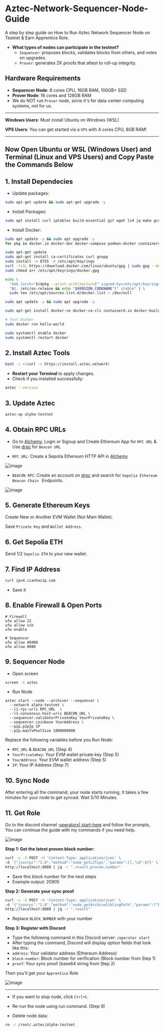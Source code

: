 # Aztec-Network-Sequencer-Node-Guide
A step by step guide on How to Run Aztec Network Sequencer Node on Testnet & Earn Apprentice Role.

* **What types of nodes can participate in the testnet?**
  * `Sequencer`: proposes blocks, validates blocks from others, and votes on upgrades.
  * `Prover`: generates ZK proofs that attest to roll-up integrity.

## Hardware Requirements
* **Sequencer Node**: 8 cores CPU, 16GB RAM, 100GB+ SSD
* **Prover Node**: 16 cores and 128GB RAM
* We do NOT run `Prover` node, sicne it's for data-center computing systems, not for us.

---

**Windows Users**: Must install Ubuntu on Windows (WSL)

**VPS Users**: You can get started via a `VPS` with 4 cores CPU, 8GB RAM!

---

## Now Open Ubuntu or WSL (Windows User) and Terminal (Linux and VPS Users) and Copy Paste the Commands Below

## 1. Install Dependecies
* Update packages:
```bash
sudo apt-get update && sudo apt-get upgrade -y
```

* Install Packages:
```bash
sudo apt install curl iptables build-essential git wget lz4 jq make gcc nano automake autoconf tmux htop nvme-cli libgbm1 pkg-config libssl-dev libleveldb-dev tar clang bsdmainutils ncdu unzip libleveldb-dev  -y
```

* Install Docker:
```bash
sudo apt update -y && sudo apt upgrade -y
for pkg in docker.io docker-doc docker-compose podman-docker containerd runc; do sudo apt-get remove $pkg; done

sudo apt-get update
sudo apt-get install ca-certificates curl gnupg
sudo install -m 0755 -d /etc/apt/keyrings
curl -fsSL https://download.docker.com/linux/ubuntu/gpg | sudo gpg --dearmor -o /etc/apt/keyrings/docker.gpg
sudo chmod a+r /etc/apt/keyrings/docker.gpg

echo \
  "deb [arch="$(dpkg --print-architecture)" signed-by=/etc/apt/keyrings/docker.gpg] https://download.docker.com/linux/ubuntu \
  "$(. /etc/os-release && echo "$VERSION_CODENAME")" stable" | \
  sudo tee /etc/apt/sources.list.d/docker.list > /dev/null

sudo apt update -y && sudo apt upgrade -y

sudo apt-get install docker-ce docker-ce-cli containerd.io docker-buildx-plugin docker-compose-plugin

# Test Docker
sudo docker run hello-world

sudo systemctl enable docker
sudo systemctl restart docker
```

## 2. Install Aztec Tools
```bash
bash -i <(curl -s https://install.aztec.network)
```
* **Restart your Terminal** to apply changes.
* Check if you installed successfully:
```bash
aztec --version
```

## 3. Update Aztec
```bash
aztec-up alpha-testnet
```

## 4. Obtain RPC URLs
* Go to [Alchemy](https://dashboard.alchemy.com/), Login or Signup and Create Ethereum App for `RPC URL` & Use [drpc](https://drpc.org/) for `Beacon URL`

* `RPC URL`: Create a Sepolia Ethereum HTTP API in [Alchemy](https://dashboard.alchemy.com/)

![image](photo_2025-05-03_23-57-19.jpg)

* `BEACON RPC`: Create an account on [drpc](https://drpc.org/) and search for `Sepolia Ethereum Beacon Chain ` Endpoints.

![image](photo_2025-05-04_00-03-26.jpg)

## 5. Generate Ethereum Keys
Create New or Another EVM Wallet (Not Main Wallet).

Save `Private Key` and `Wallet Address`.

## 6. Get Sepolia ETH
Send 1/2 `Sepolia ETH` to your new wallet.

## 7. Find IP Address
```bash
curl ipv4.icanhazip.com
```
* Save it

## 8. Enable Firewall & Open Ports
```console
# Firewall
ufw allow 22
ufw allow ssh
ufw enable

# Sequencer
ufw allow 40400
ufw allow 8080
```

## 9. Sequencer Node
* Open screen
```bash
screen -S aztec
```

* Run Node
```
aztec start --node --archiver --sequencer \
  --network alpha-testnet \
  --l1-rpc-urls RPC_URL  \
  --l1-consensus-host-urls BEACON_URL \
  --sequencer.validatorPrivateKey YourPrivateKey \
  --sequencer.coinbase YourAddress \
  --p2p.p2pIp IP
  --p2p.maxTxPoolSize 1000000000
```
Replace the following variables before you Run Node:
* `RPC_URL` & `BEACON_URL` (Step 4)
* `YourPrivateKey`: Your EVM wallet private key (Step 5)
* `YourAddress`: Your EVM wallet address (Step 5)
* `IP`: Your IP Address (Step 7)

## 10. Sync Node
After entering all the command, your node starts running, It takes a few minutes for your node to get synced. Wait 5/10 Minutes.

## 11. Get Role
Go to the discord channel :[operators| start-here](https://discord.com/channels/1144692727120937080/1367196595866828982/1367323893324582954) and follow the prompts, You can continue the guide with my commands if you need help.

![image](https://github.com/user-attachments/assets/90e9d34e-724b-481a-b41f-69b1eb4c9f65)

**Step 1: Get the latest proven block number:**
```bash
curl -s -X POST -H 'Content-Type: application/json' \
-d '{"jsonrpc":"2.0","method":"node_getL2Tips","params":[],"id":67}' \
http://localhost:8080 | jq -r ".result.proven.number"
```
* Save this block number for the next steps
* Example output: 20905

**Step 2: Generate your sync proof**
```bash
curl -s -X POST -H 'Content-Type: application/json' \
-d '{"jsonrpc":"2.0","method":"node_getArchiveSiblingPath","params":["BLOCK_NUMBER","BLOCK_NUMBER"],"id":67}' \
http://localhost:8080 | jq -r ".result"
```
* Replace `BLOCK_NUMBER` with your number

**Step 3: Register with Discord**
* Type the following command in this Discord server: `/operator start`
* After typing the command, Discord will display option fields that look like this:
* `address`:            Your validator address (Ethereum Address)
* `block-number`:      Block number for verification (Block number from Step 1)
* `proof`:             Your sync proof (base64 string from Step 2)

Then you'll get your `Apprentice` Role

![image](photo_2025-05-04_00-20-18.jpg)

---

* If you want to stop node, click `Ctrl+C`.
* Re-run the node using run command. (Step 9)

* Delete node data:
```bash
rm -r /root/.aztec/alpha-testnet
```

